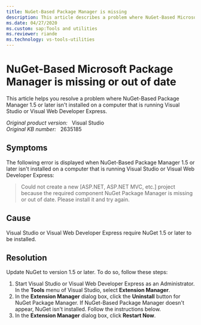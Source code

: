```yaml
---
title: NuGet-Based Package Manager is missing
description: This article describes a problem where NuGet-Based Microsoft Package Manager 1.5 or later isn't installed on a computer, and provides a resolution.
ms.date: 04/27/2020
ms.custom: sap:Tools and utilities
ms.reviewer: riande
ms.technology: vs-tools-utilities
---
```

# NuGet-Based Microsoft Package Manager is missing or out of date

This article helps you resolve a problem where NuGet-Based Package Manager 1.5 or later isn't installed on a computer that is running Visual Studio or Visual Web Developer Express.

_Original product version:_ &nbsp; Visual Studio  
_Original KB number:_ &nbsp; 2635185

## Symptoms

The following error is displayed when NuGet-Based Package Manager 1.5 or later isn't installed on a computer that is running Visual Studio or Visual Web Developer Express:

> Could not create a new [ASP.NET, ASP.NET MVC, etc.] project because the required component NuGet Package Manager is missing or out of date. Please install it and try again.

## Cause

Visual Studio or Visual Web Developer Express require NuGet 1.5 or later to be installed.

## Resolution

Update NuGet to version 1.5 or later. To do so, follow these steps:

1. Start Visual Studio or Visual Web Developer Express as an Administrator. In the **Tools** menu of Visual Studio, select **Extension Manager**.
2. In the **Extension Manager** dialog box, click the **Uninstall** button for NuGet Package Manager. If NuGet-Based Package Manager doesn't appear, NuGet isn't installed. Follow the instructions below.
3. In the **Extension Manager** dialog box, click **Restart Now**.

